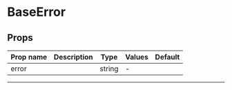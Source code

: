 # BaseError

## Props

| Prop name | Description | Type   | Values | Default |
| --------- | ----------- | ------ | ------ | ------- |
| error     |             | string | -      |         |

---
